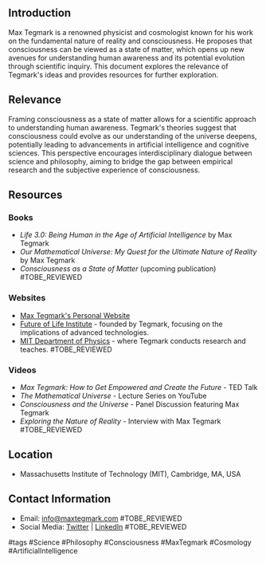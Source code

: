 ## Introduction
Max Tegmark is a renowned physicist and cosmologist known for his work on the fundamental nature of reality and consciousness. He proposes that consciousness can be viewed as a state of matter, which opens up new avenues for understanding human awareness and its potential evolution through scientific inquiry. This document explores the relevance of Tegmark's ideas and provides resources for further exploration.

## Relevance
Framing consciousness as a state of matter allows for a scientific approach to understanding human awareness. Tegmark's theories suggest that consciousness could evolve as our understanding of the universe deepens, potentially leading to advancements in artificial intelligence and cognitive sciences. This perspective encourages interdisciplinary dialogue between science and philosophy, aiming to bridge the gap between empirical research and the subjective experience of consciousness.

## Resources

### Books
- *Life 3.0: Being Human in the Age of Artificial Intelligence* by Max Tegmark
- *Our Mathematical Universe: My Quest for the Ultimate Nature of Reality* by Max Tegmark
- *Consciousness as a State of Matter* (upcoming publication) #TOBE_REVIEWED

### Websites
- [Max Tegmark's Personal Website](https://www.maxtegmark.com)
- [Future of Life Institute](https://futureoflife.org) - founded by Tegmark, focusing on the implications of advanced technologies.
- [MIT Department of Physics](https://physics.mit.edu) - where Tegmark conducts research and teaches. #TOBE_REVIEWED

### Videos
- *Max Tegmark: How to Get Empowered and Create the Future* - TED Talk
- *The Mathematical Universe* - Lecture Series on YouTube
- *Consciousness and the Universe* - Panel Discussion featuring Max Tegmark
- *Exploring the Nature of Reality* - Interview with Max Tegmark #TOBE_REVIEWED

## Location
- Massachusetts Institute of Technology (MIT), Cambridge, MA, USA

## Contact Information
- Email: info@maxtegmark.com #TOBE_REVIEWED
- Social Media: [Twitter](https://twitter.com/tegmark) | [LinkedIn](https://www.linkedin.com/in/max-tegmark-123456/) #TOBE_REVIEWED

#tags
#Science #Philosophy #Consciousness #MaxTegmark #Cosmology #ArtificialIntelligence
